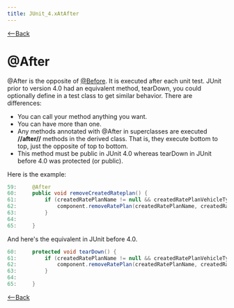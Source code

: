 ```yaml
---
title: JUnit_4.xAtAfter
---
```

[<--Back]({{_site.pagesurl}}/JUnit_4.x#AtAfter)

# @After
@After is the opposite of [@Before]({{_site.pagesurl}}/JUnit_4.xAtBefore). It is executed after each unit test. JUnit prior to version 4.0 had an equivalent method, tearDown, you could optionally define in a test class to get similar behavior. There are differences:
* You can call your method anything you want.
* You can have more than one.
* Any methods annotated with @After in superclasses are executed **//after//** methods in the derived class. That is, they execute bottom to top, just the opposite of top to bottom.
* This method must be public in JUnit 4.0 whereas tearDown in JUnit before 4.0 was protected (or public).

Here is the example:
```java
59:     @After
60:     public void removeCreatedRateplan() {
61:         if (createdRatePlanName != null && createdRatePlanVehicleType != null) {
62:             component.removeRatePlan(createdRatePlanName, createdRatePlanVehicleType);
63:         }
64: 
65:     }
```
And here's the equivalent in JUnit before 4.0.
```java
60:     protected void tearDown() {
61:         if (createdRatePlanName != null && createdRatePlanVehicleType != null) {
62:             component.removeRatePlan(createdRatePlanName, createdRatePlanVehicleType);
63:         }
64: 
65:     }
```

[<--Back]({{_site.pagesurl}}/JUnit_4.x#AtAfter)
